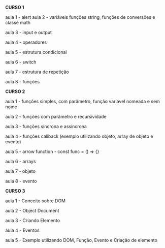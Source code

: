 **CURSO 1**

aula 1 - alert
aula 2 - variáveis funções string, funções de conversões e classe math

aula 3 - input e output

aula 4 - operadores

aula 5 - estrutura condicional

aula 6 - switch

aula 7 - estrutura de repetição

aula 8 - funções

**CURSO 2**

aula 1 - funções simples, com parâmetro, função variável nomeada e sem nome

aula 2 - funções com parâmetro e recursividade

aula 3 - funções síncrona e assíncrona

aula 4 - funções callback (exemplo utilizando objeto, array de objeto e evento)

aula 5 - arrow function - const func = () => {}

aula 6 - arrays

aula 7 - objeto

aula 8 - evento

**CURSO 3**

aula 1 - Conceito sobre DOM

aula 2 - Object Document

aula 3 - Criando Elemento

aula 4 - Eventos

aula 5 - Exemplo utilizando DOM, Função, Evento e Criação de elemento
